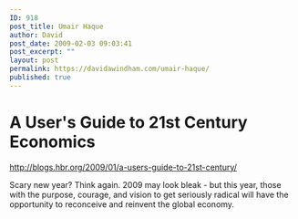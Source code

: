 ```yaml
---
ID: 918
post_title: Umair Haque
author: David
post_date: 2009-02-03 09:03:41
post_excerpt: ""
layout: post
permalink: https://davidawindham.com/umair-haque/
published: true
---
```

<h1 id="articleTitle">A User's Guide to 21st Century Economics</h1>
<a href="http://blogs.hbr.org/2009/01/a-users-guide-to-21st-century/">http://blogs.hbr.org/2009/01/a-users-guide-to-21st-century/</a>

Scary new year? Think again. 2009 may look bleak - but this year, those with the purpose, courage, and vision to get seriously radical will have the opportunity to reconceive and reinvent the global economy.